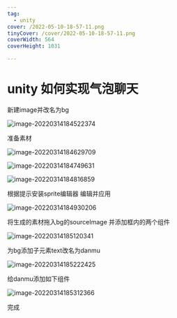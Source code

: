 ```yaml
---
tag:
  - unity
cover: /2022-05-10-18-57-11.png
tinyCover: /cover/2022-05-10-18-57-11.png
coverWidth: 564
coverHeight: 1031

---
```


# unity 如何实现气泡聊天

新建image并改名为bg

![image-20220314184522374](./image-20220314184522374.png)

准备素材

![image-20220314184629709](./image-20220314184629709.png)

![image-20220314184749631](./image-20220314184749631.png)

![image-20220314184816859](./image-20220314184816859.png)

根据提示安装sprite编辑器 编辑并应用

![image-20220314184930206](./image-20220314184930206.png)

将生成的素材拖入bg的sourceImage 并添加框内的两个组件

![image-20220314185120341](./image-20220314185120341.png)

为bg添加子元素text改名为danmu

![image-20220314185222425](./image-20220314185222425.png)

给danmu添加如下组件

![image-20220314185312366](./image-20220314185312366.png)

完成
